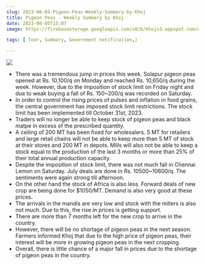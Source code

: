 ```yaml
---
slug: 2023-06-05-Pigeon-Peas-Weekly-Summary-by-Khoj
title: Pigeon Peas - Weekly Summary by Khoj 
date: 2023-06-05T15:07
image: https://firebasestorage.googleapis.com/v0/b/khojv3.appspot.com/o/posts%2FtLxgJhW25JznnCWqb1Yc%2FBI0NgY4c5a2kTTWyZ3Ah?alt=media&token=34210667-cbc0-4021-b96c-21e163c00acb

tags: [ Toor, Summary, Government notification,)

--- 
```


![](https://firebasestorage.googleapis.com/v0/b/khojv3.appspot.com/o/posts%2FtLxgJhW25JznnCWqb1Yc%2FBI0NgY4c5a2kTTWyZ3Ah?alt=media&token=34210667-cbc0-4021-b96c-21e163c00acb)
- There was a tremendous jump in prices this week. Solapur pigeon peas opened at Rs. 10,100/q on Monday and reached Rs. 10,650/q during the week. However, due to the imposition of stock limit on Friday night and due to weak buying a fall of Rs. 150~200/q was recorded on Saturday.
- In order to control the rising prices of pulses and inflation in food grains, the central government has imposed stock limit restrictions. The stock limit has been implemented till October 31st, 2023.
- Traders will no longer be able to keep stock of pigeon peas and black matpe in excess of the prescribed quantity.
- A ceiling of 200 MT has been fixed for wholesalers. 5 MT for retailers and large retail chains will not be able to keep more than 5 MT of stock at their stores and 200 MT in depots. Mills will also not be able to keep a stock equal to the production of the last 3 months or more than 25% of their total annual production capacity.
- Despite the imposition of stock limit, there was not much fall in Chennai Lemon on Saturday. July deals are done in Rs. 10500~10600/q. The sentiments were again strong till afternoon.
- On the other hand the stock of Africa is also less. Forward deals of new crop are being done for $1050/MT. Demand is also very good at these prices.
- The arrivals in the mandis are very low and stock with the millers is also not much. Due to this, the rise in prices is getting support.
- There are more than 7 months left for the new crop to arrive in the country. 
- However, there will be no shortage of pigeon peas in the next season. Farmers informed Khoj that due to the high price of pigeon peas, their interest will be more in growing pigeon peas in the next cropping.
- Overall, there is little chance of a major fall in prices due to the shortage of pigeon peas in the country.

